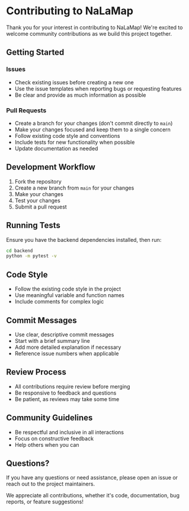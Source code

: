 # Contributing to NaLaMap

Thank you for your interest in contributing to NaLaMap! We're excited to welcome community contributions as we build this project together.

## Getting Started

### Issues

- Check existing issues before creating a new one
- Use the issue templates when reporting bugs or requesting features
- Be clear and provide as much information as possible

### Pull Requests

- Create a branch for your changes (don't commit directly to `main`)
- Make your changes focused and keep them to a single concern
- Follow existing code style and conventions
- Include tests for new functionality when possible
- Update documentation as needed

## Development Workflow

1. Fork the repository
2. Create a new branch from `main` for your changes
3. Make your changes
4. Test your changes
5. Submit a pull request

## Running Tests

Ensure you have the backend dependencies installed, then run:

```bash
cd backend
python -m pytest -v
```

## Code Style

- Follow the existing code style in the project
- Use meaningful variable and function names
- Include comments for complex logic

## Commit Messages

- Use clear, descriptive commit messages
- Start with a brief summary line
- Add more detailed explanation if necessary
- Reference issue numbers when applicable

## Review Process

- All contributions require review before merging
- Be responsive to feedback and questions
- Be patient, as reviews may take some time

## Community Guidelines

- Be respectful and inclusive in all interactions
- Focus on constructive feedback
- Help others when you can

## Questions?

If you have any questions or need assistance, please open an issue or reach out to the project maintainers.

We appreciate all contributions, whether it's code, documentation, bug reports, or feature suggestions! 